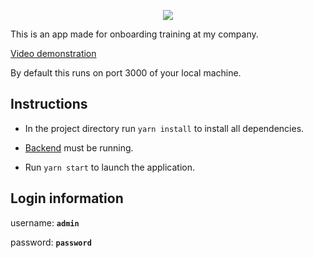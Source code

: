 <p align="center">
  <img src="https://i.imgur.com/V6OUSvM.png" />  
</p>

This is an app made for onboarding training at my company.

[Video demonstration](https://youtu.be/TV1jFcc_W1M)

By default this runs on port 3000 of your local machine.

## Instructions

- In the project directory run <code>yarn install</code> to install all dependencies.

- [Backend](https://github.com/ricardocolom-kaseya/employee-app-backend) must be running.

- Run <code>yarn start</code> to launch the application.

## Login information

username: **<code>admin</code>** 

password: **<code>password</code>** 
